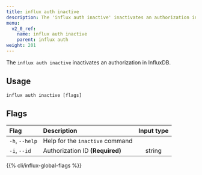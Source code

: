 ```yaml
---
title: influx auth inactive
description: The 'influx auth inactive' inactivates an authorization in InfluxDB.
menu:
  v2_0_ref:
    name: influx auth inactive
    parent: influx auth
weight: 201
---
```


The `influx auth inactive` inactivates an authorization in InfluxDB.

## Usage
```
influx auth inactive [flags]
```

## Flags
| Flag           | Description                     | Input type  |
|:----           |:-----------                     |:----------: |
| `-h`, `--help` | Help for the `inactive` command |             |
| `-i`, `--id`   | Authorization ID **(Required)** | string      |

{{% cli/influx-global-flags %}}
